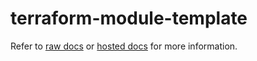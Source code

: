 # terraform-module-template


Refer to [raw docs](./docs/source/OVERVIEW.md) or [hosted docs](https://pages.github.boozallencsn.com/AutomationLibrary/terraform-module-template/) for more information.

